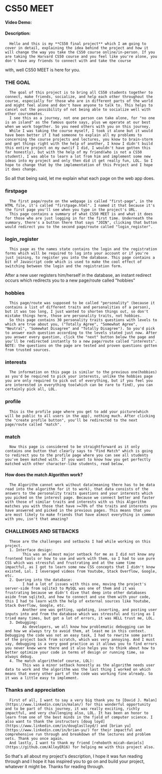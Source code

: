 # CS50 MEET
#### Video Demo:  <URL HERE>
#### Description:

      Hello and this is my **CS50 final project** which I am going to cover in detail, explaining the idea behind the project and how it will change the way you take the CS50 course online/in-person. If you are taking the Harvard CS50 course and you feel like you're alone, you don't have any friends to connect with and take the course 
with, well CS50 MEET is here for you. 
  
  ### THE GOAL
      The goal of this project is to bring all CS50 students together to connect, make friends, socialize, and help each other throughout the course, especially for those who are in different parts of the world and might feel alone and don't have anyone to talk to. This helps to cancel out the possibility of not being able to socialize well with other coursemates.
      I see this as a journey, not one person can take alone, for "no one is an island" as the famous quote says, plus we operate at our best when we work together. So you need others with you on this journey.
      While I was taking the course myself, I took it alone but it would have been better if I had someone to explain all my problems to concerning the course projects and lectures, you know to brain-storm and get things right with the help of another, I know I didn't build this entire project on my own(if I did, I wouldn't have gotten this far honestly), but with the help of my friend(who is not a CS50 student), I was able to learn a lot from him and implement some new ideas into my project and only then did it get really fun, LOL. So I hope to change that by the implementation of this Project and I hope it does change.
  
So all that being said, let me explain what each page on the web app does.
      
  ### firstpage
      The first page/route on the webpage is called "first-page", in the HTML file, it's called "firstpage.html". I named it that because it's the first page you'll see when you type in the project's URL.
      This page contains a summary of what CS50 MEET is and what it does for those who are just logging in for the first time. Underneath the summary, there's a button there that says "JOIN", clicking that button would redirect you to the second page/route called "login_register".
      
  ### login_register
      This page as the names state contains the login and the registration forms which will be required to log into your account or if you're just joining, to register you into the database. This page contains a bit of Javascript code which is used to make the cool effect of switching between the login and the registration form.
After a new user registers him/herself in the database, an instant redirect occurs which redirects you to a new page/route called "hobbies"
  
  ### hobbies
      This page/route was supposed to be called "personality" (because it contains a list of different traits and personalities of a person), but it was too long, I just wanted to shorten things out, so don't mistake things here, those are personality traits, not hobbies.
      So this page contains 30 personality traits questions with levels to which are true about you, ("Totally Agree", "Somewhat Agree", "Neutral", "Somewhat Disagree" and "Totally Disagree"). So you'd pick to answer each question according to the levels stated just now. After you answer every question, click the "next" button below the page and you'll be redirected instantly to a new page/route called "interests". NOTE: the questions on the page are tested and proven questions gotten from trusted sources.

  ### interests
      The information on this page is similar to the previous one(hobbies) as you'd be required to pick your interests, unlike the hobbies page you are only required to pick out of everything, but if you feel you are interested in everything too(which can be rare to find), you can certainly pick all, LOL.
      
  ### profile
      This is the profile page where you get to add your picture(which will be public to all users in the app), nothing much. After clicking the "create profile button", you'll be redirected to the next page/route called "match".
      
   ### match
      Now this page is considered to be straightforward as it only contains one button that clearly says to "Find Match" which is going to redirect you to the profile page where you can see all students you've been matched with. If you want to know how you get perfectly matched with other character-like students, read below.
      
   #### How does the match Algorithm work?
      The Algorithm cannot work without data(meaning there has to be data read into the algorithm for it to work), that data consists of the answers to the personality traits questions and your interests which you picked on the interest page. Because we connect better and faster with those of similar traits and interests with us this Algorithm matches you with those that have >=70% of the traits and interests you have answered and picked in the previous pages. This means that you are most likely to make friends that have almost everything in common with you, isn't that amazing?
      
   ### CHALLENGES AND SETBACKS
      These are the challenges and setbacks I had while working on this project.
      1. Interface design:
            This was an almost major setback for me as I did not know any frontend tools or how to use and work with them, so I had to use pure CSS which was stressful and frustrating and at the same time impactful, as I got to learn some new CSS concepts that I didn't know existed, Lol. I leveraged videos from Youtube, Stack Overflow, Google, etc.
      2. Quering into the database:
            I had a lot of issues with this one, moving the project's server-side from sqlite3 to MySQL was one of them and it was frustrating because we didn't dive that deep into other databases aside from sqlite3, and how to connect and use them with your code, this I had to learn with the help of external sources like Youtube, Stack Overflow, Google, etc.
            Another one was getting, updating, inserting, and posting user inputs into and from the database which was stressful and tiring as I tried many times, but got a lot of errors, it was HELL trust me, LOL.
      3. Debugging:
            As developers, we all know how problematic debugging can be and how we always try to avoid them, at least me in this context. Debugging the code was not an easy task, I had to rewrite some parts of the project back from scratch, which was very annoying. And I must say, debugging is a very good practice as it allows you to find errors you never knew were there and it also helps you to think about how to better optimize your code in terms of design or running time, so always debug.
      4. The match algorithm(of course, LOL):
            This was a minor setback honestly as the algorithm needs user data to work and the algorithm was the last thing I worked on which means that every other part of the code was working fine already. So it was a little easy to implement.
      
    
### Thanks and appreciation
      First of all, I want to say a very big thank you to [David J. Malan](https://www.linkedin.com/in/malan/) for this wonderful opportunity and to be part of this journey, it was really exciting, richly impactful, and very challenging also, LOL. It has been an honor to learn from one of the best minds in the field of computer science. I also want to thank the instructors [doug loyd](https://www.linkedin.com/in/douglaslloyd/) and [brian yu](https://www.linkedin.com/in/brian-yu/) for their impactful and comprehensive run through and breakdown of the lectures and problem sets. Thank you once again.
      And lastly, I want to thank my friend [rehoboth micah-daniels](https://github.com/AlleyER16) for helping me with this project also.
      
      
So that's all about my project's description, I hope it was fun reading through and I hope it has inspired you to go on and build your project, whatever it might be. Thanks for reading through.

       
      
